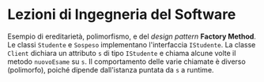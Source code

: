 # Lezioni di Ingegneria del Software

Esempio di ereditarietà, polimorfismo, e del *design pattern* **Factory Method**. Le classi `Studente` e `Sospeso` implementano l'interfaccia `IStudente`. 
La classe `Client` dichiara un attributo `s` di tipo  `IStudente` e chiama alcune volte il metodo `nuovoEsame` su `s`. Il comportamento delle varie 
chiamate è diverso (polimorfo), poiché dipende dall'istanza puntata da `s` a runtime.
